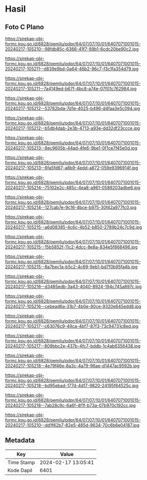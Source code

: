 # Hasil

## Foto C Plano

https://sirekap-obj-formc.kpu.go.id/6828/pemilu/pdpr/64/07/07/10/01/6407071001015-20240217-105210--98fdb85c-6366-41f7-89b1-6cdc20be90c2.jpg

https://sirekap-obj-formc.kpu.go.id/6828/pemilu/pdpr/64/07/07/10/01/6407071001015-20240217-105211--d839e9bd-0a64-46b2-96c7-f3c1fa354d79.jpg

https://sirekap-obj-formc.kpu.go.id/6828/pemilu/pdpr/64/07/07/10/01/6407071001015-20240217-105211--7a4149ed-b67f-4bc8-a74e-07f01c762984.jpg

https://sirekap-obj-formc.kpu.go.id/6828/pemilu/pdpr/64/07/07/10/01/6407071001015-20240217-105212--53782bda-7d1e-4025-b496-d4faa3e5c094.jpg

https://sirekap-obj-formc.kpu.go.id/6828/pemilu/pdpr/64/07/07/10/01/6407071001015-20240217-105212--b5db4dab-2e3b-4713-a93e-dd32df23ccce.jpg

https://sirekap-obj-formc.kpu.go.id/6828/pemilu/pdpr/64/07/07/10/01/6407071001015-20240217-105213--8ec9605b-44ad-4fe6-9be1-0f1ce7f45e0d.jpg

https://sirekap-obj-formc.kpu.go.id/6828/pemilu/pdpr/64/07/07/10/01/6407071001015-20240217-105213--6fa5fd67-a8b9-4edd-a872-059e9396914f.jpg

https://sirekap-obj-formc.kpu.go.id/6828/pemilu/pdpr/64/07/07/10/01/6407071001015-20240217-105214--75102e2c-485c-4ea8-a961-0589203adbe6.jpg

https://sirekap-obj-formc.kpu.go.id/6828/pemilu/pdpr/64/07/07/10/01/6407071001015-20240217-105214--127cab7e-9c16-4bce-b975-30f42a977fc0.jpg

https://sirekap-obj-formc.kpu.go.id/6828/pemilu/pdpr/64/07/07/10/01/6407071001015-20240217-105215--a6d08385-4c6c-4b52-b850-2789b24c7c9d.jpg

https://sirekap-obj-formc.kpu.go.id/6828/pemilu/pdpr/64/07/07/10/01/6407071001015-20240217-105215--15b5852f-11c2-4dcc-8e8a-834e5f868496.jpg

https://sirekap-obj-formc.kpu.go.id/6828/pemilu/pdpr/64/07/07/10/01/6407071001015-20240217-105215--8a7bec1a-b5c2-4c69-9eb1-bd7f0b95fa4b.jpg

https://sirekap-obj-formc.kpu.go.id/6828/pemilu/pdpr/64/07/07/10/01/6407071001015-20240217-105216--d3485edb-3a43-4040-8924-194c745a897c.jpg

https://sirekap-obj-formc.kpu.go.id/6828/pemilu/pdpr/64/07/07/10/01/6407071001015-20240217-105216--cebead6a-31b7-4b0e-80ce-9320e645edd8.jpg

https://sirekap-obj-formc.kpu.go.id/6828/pemilu/pdpr/64/07/07/10/01/6407071001015-20240217-105217--c63076c9-49ca-4bf7-87f3-73c94731c8ed.jpg

https://sirekap-obj-formc.kpu.go.id/6828/pemilu/pdpr/64/07/07/10/01/6407071001015-20240217-105217--809bbc2e-437b-4fc7-bddb-1c4ab6356438.jpg

https://sirekap-obj-formc.kpu.go.id/6828/pemilu/pdpr/64/07/07/10/01/6407071001015-20240217-105218--4e79f46e-8a3c-4a79-96ae-d1447ac9592b.jpg

https://sirekap-obj-formc.kpu.go.id/6828/pemilu/pdpr/64/07/07/10/01/6407071001015-20240217-105218--bd95ebad-177d-4d17-9820-24195f64525c.jpg

https://sirekap-obj-formc.kpu.go.id/6828/pemilu/pdpr/64/07/07/10/01/6407071001015-20240217-105218--7ab28c9c-6a6f-4f1f-b73a-07b970c192cc.jpg

https://sirekap-obj-formc.kpu.go.id/6828/pemilu/pdpr/64/07/07/10/01/6407071001015-20240217-105210--dd1f62b7-82e5-485d-9634-70c6b6e04187.jpg


## Metadata

| Key        | Value               |
| ---------- | ------------------- |
| Time Stamp | 2024-02-17 13:05:41 |
| Kode Dapil | 6401                |



